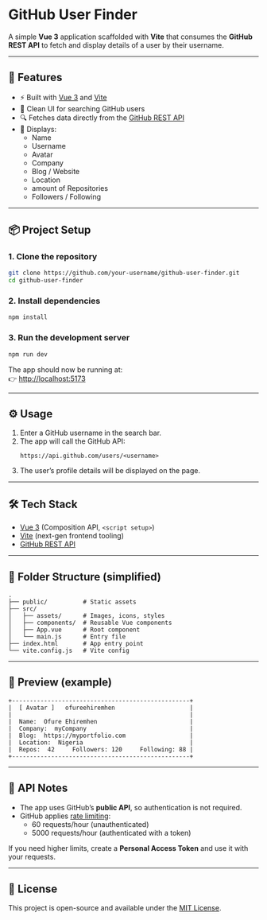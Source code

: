# GitHub User Finder

A simple **Vue 3** application scaffolded with **Vite** that consumes the **GitHub REST API** to fetch and display details of a user by their username.

---

## 🚀 Features

- ⚡ Built with [Vue 3](https://vuejs.org/) and [Vite](https://vitejs.dev/)
- 🎨 Clean UI for searching GitHub users
- 🔍 Fetches data directly from the [GitHub REST API](https://docs.github.com/en/rest/users/users#get-a-user)
- 📄 Displays:
  - Name
  - Username
  - Avatar
  - Company
  - Blog / Website
  - Location
  - amount of Repositories
  - Followers / Following

---

## 📦 Project Setup

### 1. Clone the repository

```bash
git clone https://github.com/your-username/github-user-finder.git
cd github-user-finder
```

### 2. Install dependencies

```bash
npm install
```

### 3. Run the development server

```bash
npm run dev
```

The app should now be running at:  
👉 [http://localhost:5173](http://localhost:5173)

---

## ⚙️ Usage

1. Enter a GitHub username in the search bar.
2. The app will call the GitHub API:
   ```
   https://api.github.com/users/<username>
   ```
3. The user’s profile details will be displayed on the page.

---

## 🛠️ Tech Stack

- [Vue 3](https://vuejs.org/) (Composition API, `<script setup>`)
- [Vite](https://vitejs.dev/) (next-gen frontend tooling)
- [GitHub REST API](https://docs.github.com/en/rest)

---

## 📂 Folder Structure (simplified)

```
.
├── public/          # Static assets
├── src/
│   ├── assets/      # Images, icons, styles
│   ├── components/  # Reusable Vue components
│   ├── App.vue      # Root component
│   └── main.js      # Entry file
├── index.html       # App entry point
└── vite.config.js   # Vite config
```

---

## 📸 Preview (example)

```text
+--------------------------------------------------+
|  [ Avatar ]   ofureehiremhen                     |
|                                                  |
|  Name:  Ofure Ehiremhen                          |
|  Company:  myCompany                             |
|  Blog:  https://myportfolio.com                  |
|  Location:  Nigeria                              |
|  Repos:  42     Followers: 120     Following: 88 |
+--------------------------------------------------+
```

---

## 🔑 API Notes

- The app uses GitHub’s **public API**, so authentication is not required.
- GitHub applies [rate limiting](https://docs.github.com/en/rest/overview/resources-in-the-rest-api#rate-limiting):
  - 60 requests/hour (unauthenticated)
  - 5000 requests/hour (authenticated with a token)

If you need higher limits, create a **Personal Access Token** and use it with your requests.

---

## 📜 License

This project is open-source and available under the [MIT License](LICENSE).
